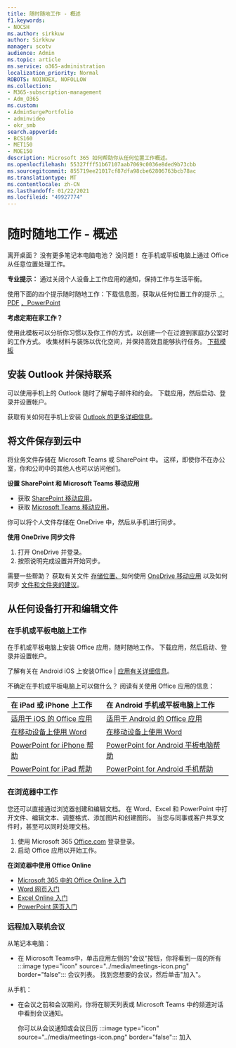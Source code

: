 ```yaml
---
title: 随时随地工作 - 概述
f1.keywords:
- NOCSH
ms.author: sirkkuw
author: Sirkkuw
manager: scotv
audience: Admin
ms.topic: article
ms.service: o365-administration
localization_priority: Normal
ROBOTS: NOINDEX, NOFOLLOW
ms.collection:
- M365-subscription-management
- Adm_O365
ms.custom:
- AdminSurgePortfolio
- adminvideo
- okr_smb
search.appverid:
- BCS160
- MET150
- MOE150
description: Microsoft 365 如何帮助你从任何位置工作概述。
ms.openlocfilehash: 55327fff51b67107aab7069c0036e8ded9b73cbb
ms.sourcegitcommit: 855719ee21017cf87dfa98cbe62806763bcb78ac
ms.translationtype: MT
ms.contentlocale: zh-CN
ms.lasthandoff: 01/22/2021
ms.locfileid: "49927774"
---
```

# <a name="work-from-anywhere---overview"></a>随时随地工作 - 概述

离开桌面？ 没有更多笔记本电脑电池？ 没问题！ 在手机或平板电脑上通过 Office 从任意位置处理工作。

**专业提示：** 通过关闭个人设备上工作应用的通知，保持工作与生活平衡。

使用下面的四个提示随时随地工作：下载信息图，获取从任何位置工作的提示 [：PDF](https://go.microsoft.com/fwlink/?linkid=2079451) [、PowerPoint](https://go.microsoft.com/fwlink/?linkid=2079455)

**考虑定期在家工作？**

使用此模板可以分析你习惯以及你工作的方式，以创建一个在过渡到家庭办公室时的工作方式。 收集材料与装饰以优化空间，并保持高效且能够执行任务。 [下载模板](https://templates.office.com/EN-US/work-from-home-checklist-TM77989015)

## <a name="install-outlook-and-keep-in-touch"></a>安装 Outlook 并保持联系

可以使用手机上的 Outlook 随时了解电子邮件和约会。 下载应用，然后启动、登录并设置帐户。

获取有关如何在手机上安装 [Outlook 的更多详细信息](https://support.microsoft.com/office/647909af-560f-4977-ae45-3b45ad9e8236)。

## <a name="save-your-files-to-the-cloud"></a>将文件保存到云中

将业务文件存储在 Microsoft Teams 或 SharePoint 中。 这样，即使你不在办公室，你和公司中的其他人也可以访问他们。

**设置 SharePoint 和 Microsoft Teams 移动应用**

- 获取 [SharePoint 移动应用](https://support.microsoft.com/office/539608ac-4725-455e-aea0-9ca1f769849f)。
- 获取 [Microsoft Teams 移动应用](https://support.microsoft.com/office/set-up-your-teams-mobile-apps-1ba8dce3-1122-47f4-8db6-00a4f93117e8)。

你可以将个人文件存储在 OneDrive 中，然后从手机进行同步。

**使用 OneDrive 同步文件**

1. 打开 OneDrive 并登录。
1. 按照说明完成设置并开始同步。

需要一些帮助？ 获取有关文件 [存储位置、](https://support.microsoft.com/office/c7c20284-bc94-47f4-9728-d28e9daf0790)如何使用 [OneDrive 移动应用](https://support.microsoft.com/office/448d4051-3a43-4d2e-b1d8-de0aa03c069e) 以及如何同步 [文件和文件夹的建议](https://support.microsoft.com/office/d9262485-9bf8-4ceb-bac2-e83f68cb6a97)。

## <a name="open-and-edit-your-files-from-any-device"></a>从任何设备打开和编辑文件

### <a name="work-on-your-phone-or-tablet"></a>在手机或平板电脑上工作

在手机或平板电脑上安装 Office 应用，随时随地工作。 下载应用，然后启动、登录并设置帐户。

了解有关在 Android iOS 上安装[](https://support.microsoft.com/office/647909af-560f-4977-ae45-3b45ad9e8236)Office  |  [应用有关详细信息](https://support.microsoft.com/office/d1ad9f23-0fa3-4cf1-bf26-ff35336fd343)。

不确定在手机或平板电脑上可以做什么？ 阅读有关使用 Office 应用的信息：

| 在 iPad 或 iPhone 上工作| 在 Android 手机或平板电脑上工作| 
| :------------------- | :------------------- |
| [适用于 iOS 的 Office 应用](https://support.microsoft.com/office/microsoft-office-app-for-ios-c8880c05-883a-46b6-ad32-9bffa31228d0)  | [适用于 Android 的 Office 应用](https://support.microsoft.com/en-us/office/microsoft-office-app-for-android-0383d031-a1c6-46c9-b734-53cd1d22765b)| 
| [在移动设备上使用 Word](https://support.microsoft.com/office/93446a8c-3809-4227-902c-11f11ebe8c2a)|[在移动设备上使用 Word](https://support.microsoft.com/office/93446a8c-3809-4227-902c-11f11ebe8c2a)| 
| [PowerPoint for iPhone 帮助](https://support.microsoft.com/office/powerpoint-for-iphone-help-754fcb37-783b-4e8a-afca-edb900221b8b)|[PowerPoint for Android 平板电脑帮助](https://support.microsoft.com/office/2ada1d22-3784-4943-bc47-9d1ede42875c)| 
| [PowerPoint for iPad 帮助](https://support.microsoft.com/office/powerpoint-for-ipad-help-b75ce3bb-03e3-46df-a792-647573fef84a)|[PowerPoint for Android 手机帮助](https://support.microsoft.com/office/f6714e00-0ee2-48d1-bd3d-e1997565861f)| 

### <a name="work-in-a-browser"></a>在浏览器中工作

您还可以直接通过浏览器创建和编辑文档。 在 Word、Excel 和 PowerPoint 中打开文件、编辑文本、调整格式、添加图片和创建图形。 当您与同事或客户共享文件时，甚至可以同时处理文档。 [](https://support.microsoft.com/office/6725104a-6df7-4778-99c4-c06217dffecc)

1. 使用 Microsoft 365 [Office.com](https://office.com) 登录登录。
1. 启动 Office 应用以开始工作。

**在浏览器中使用 Office Online**

- [Microsoft 365 中的 Office Online 入门](https://support.microsoft.com/office/5622c7c9-721d-4b3d-8cb9-a7276c2470e5)
- [Word 网页入门](https://support.microsoft.com/office/b406a6f9-341e-45f2-b9ac-ed85b6f7b8f6)
- [Excel Online 入门](https://support.microsoft.com/office/63b50461-38c4-4c93-a17e-36998be0e3d0)
- [PowerPoint 网页入门](https://support.microsoft.com/office/21360025-7eef-4173-9d7c-08281d55f64a)

### <a name="join-online-meetings-remotely"></a>远程加入联机会议

从笔记本电脑：

- 在 Microsoft Teams中，单击应用左侧的"会议"按钮，你将看到一周的所有 :::image type="icon" source="../media/meetings-icon.png" border="false"::: 会议列表。 找到您想要的会议，然后单击"加入"。

从手机：

- 在会议之前和会议期间，你将在聊天列表或 Microsoft Teams 中的频道对话中看到会议通知。

    你可以从会议通知或会议日历 :::image type="icon" source="../media/meetings-icon.png" border="false"::: 加入
